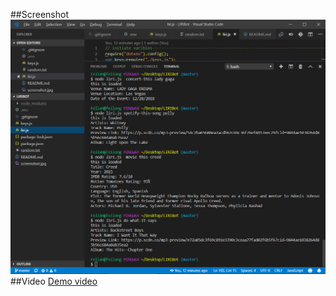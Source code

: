 ##Screenshot
![screenshot](./screenshot.jpg)
##Video
[Demo video](https://drive.google.com/file/d/1C7a-8U2yCX7IfUvcWkcyUoBiLFB6HGew/view)